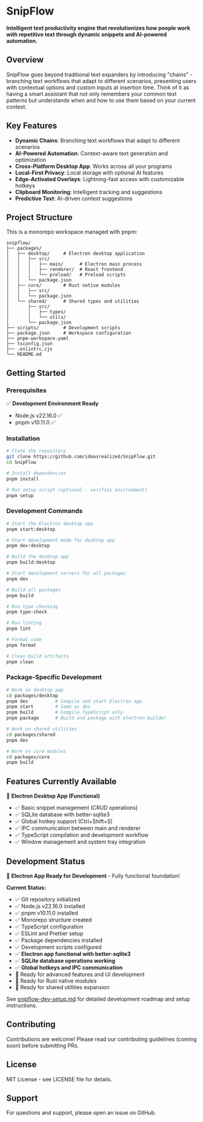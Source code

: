 # SnipFlow

**Intelligent text productivity engine that revolutionizes how people work with repetitive text through dynamic snippets and AI-powered automation.**

## Overview

SnipFlow goes beyond traditional text expanders by introducing "chains" - branching text workflows that adapt to different scenarios, presenting users with contextual options and custom inputs at insertion time. Think of it as having a smart assistant that not only remembers your common text patterns but understands when and how to use them based on your current context.

## Key Features

- **Dynamic Chains**: Branching text workflows that adapt to different scenarios
- **AI-Powered Automation**: Context-aware text generation and optimization
- **Cross-Platform Desktop App**: Works across all your programs
- **Local-First Privacy**: Local storage with optional AI features
- **Edge-Activated Overlays**: Lightning-fast access with customizable hotkeys
- **Clipboard Monitoring**: Intelligent tracking and suggestions
- **Predictive Text**: AI-driven context suggestions

## Project Structure

This is a monorepo workspace managed with pnpm:

```
snipflow/
├── packages/
│   ├── desktop/     # Electron desktop application
│   │   ├── src/
│   │   │   ├── main/      # Electron main process
│   │   │   ├── renderer/  # React frontend
│   │   │   └── preload/   # Preload scripts
│   │   └── package.json
│   ├── core/        # Rust native modules
│   │   ├── src/
│   │   └── package.json
│   └── shared/      # Shared types and utilities
│       ├── src/
│       │   ├── types/
│       │   └── utils/
│       └── package.json
├── scripts/         # Development scripts
├── package.json     # Workspace configuration
├── pnpm-workspace.yaml
├── tsconfig.json
├── .eslintrc.cjs
└── README.md
```

## Getting Started

### Prerequisites

✅ **Development Environment Ready**

- Node.js v22.16.0 ✅
- pnpm v10.11.0 ✅

### Installation

```bash
# Clone the repository
git clone https://github.com/ideasrealized/SnipFlow.git
cd SnipFlow

# Install dependencies
pnpm install

# Run setup script (optional - verifies environment)
pnpm setup
```

### Development Commands

```bash
# Start the Electron desktop app
pnpm start:desktop

# Start development mode for desktop app
pnpm dev:desktop

# Build the desktop app
pnpm build:desktop

# Start development servers for all packages
pnpm dev

# Build all packages
pnpm build

# Run type checking
pnpm type-check

# Run linting
pnpm lint

# Format code
pnpm format

# Clean build artifacts
pnpm clean
```

### Package-Specific Development

```bash
# Work on desktop app
cd packages/desktop
pnpm dev          # Compile and start Electron app
pnpm start        # Same as dev
pnpm build        # Compile TypeScript only
pnpm package      # Build and package with electron-builder

# Work on shared utilities
cd packages/shared
pnpm dev

# Work on core modules
cd packages/core
pnpm build
```

## Features Currently Available

🚀 **Electron Desktop App (Functional)**
- ✅ Basic snippet management (CRUD operations)
- ✅ SQLite database with better-sqlite3
- ✅ Global hotkey support (Ctrl+Shift+S)
- ✅ IPC communication between main and renderer
- ✅ TypeScript compilation and development workflow
- ✅ Window management and system tray integration

## Development Status

🎉 **Electron App Ready for Development** - Fully functional foundation!

**Current Status:**
- ✅ Git repository initialized
- ✅ Node.js v22.16.0 installed
- ✅ pnpm v10.11.0 installed
- ✅ Monorepo structure created
- ✅ TypeScript configuration
- ✅ ESLint and Prettier setup
- ✅ Package dependencies installed
- ✅ Development scripts configured
- ✅ **Electron app functional with better-sqlite3**
- ✅ **SQLite database operations working**
- ✅ **Global hotkeys and IPC communication**
- 🔄 Ready for advanced features and UI development
- 🔄 Ready for Rust native modules
- 🔄 Ready for shared utilities expansion

See [snipflow-dev-setup.md](./snipflow-dev-setup.md) for detailed development roadmap and setup instructions.

## Contributing

Contributions are welcome! Please read our contributing guidelines (coming soon) before submitting PRs.

## License

MIT License - see LICENSE file for details.

## Support

For questions and support, please open an issue on GitHub. 